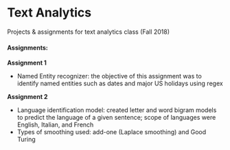 # Text Analytics
Projects & assignments for text analytics class (Fall 2018)

#### Assignments:

**Assignment 1**
* Named Entity recognizer: the objective of this assignment was to identify named entities such as dates and major US holidays using regex

**Assignment 2**
* Language identification model: created letter and word bigram models to predict the language of a given sentence; scope of languages were English, Italian, and French
* Types of smoothing used: add-one (Laplace smoothing) and Good Turing
